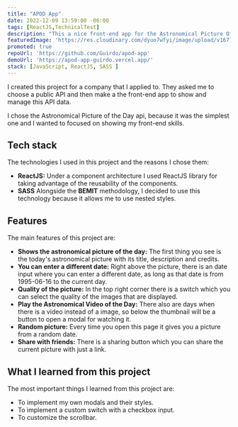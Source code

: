 ```yaml
---
title: "APOD App"
date: 2022-12-09 13:59:00 -06:00
tags: [ReactJS,TechnicalTest]
description: "This a nice front-end app for the Astronomical Picture Of the Day API from Nasa."
featuredImage: 'https://res.cloudinary.com/dyuo7wfyi/image/upload/v1677338686/website/projects/apod-app_i8d5c5.webp'
promoted: true
repoUrl: 'https://github.com/Guirdo/apod-app'
demoUrl: 'https://apod-app-guirdo.vercel.app/'
stack: [JavaScript, ReactJS, SASS ]
---
```


I created this project for a company that I applied to. They asked me to choose a public API and then make a the front-end app to show and manage this API data.

I chose the Astronomical Picture of the Day api, because it was the simplest one and I wanted to focused on showing my front-end skills. 

## Tech stack

The technologies I used in this project and the reasons I chose them:

  - **ReactJS:** Under a component architecture I used ReactJS library for taking advantage of the reusability of the components.
  - **SASS** Alongside the **BEMIT** methodology, I decided to use this technology because it allows me to use nested styles.

## Features

The main features of this project are: 

- **Shows the astronomical picture of the day:** The first thing you see is the today's astronomical picture with its title, description and credits.
- **You can enter a different date:** Right above the picture, there is an date input where you can enter a different date, as long as that date is from 1995-06-16 to the current day.
- **Quality of the picture:** In the top right corner there is a switch which you can select the quality of the images that are displayed.
- **Play the Astronomical Video of the Day:** There also are days when there is a video instead of a image, so below the thumbnail will be a button to open a modal for watching it.
- **Random picture:** Every time you open this page it gives you a picture from a random date.
- **Share with friends:** There is a sharing button which you can share the current picture with just a link.

## What I learned from this project

The most important things I learned from this project are:

- To implement my own modals and their styles.
- To implement a custom switch with a checkbox input. 
- To customize the scrollbar.

